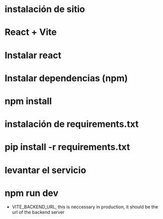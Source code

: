 # instalación de sitio
# React + Vite

# Instalar react
# Instalar dependencias (npm)
#       npm install
# instalación de requirements.txt
#       pip install -r requirements.txt
# levantar el servicio
#       npm run dev


- VITE_BACKEND_URL, this is neccessary in production, it should be the url of the backend server